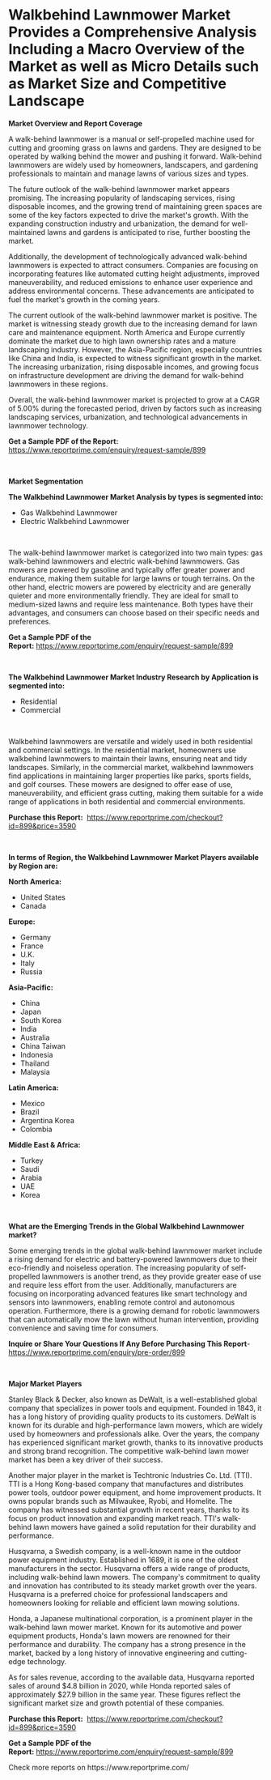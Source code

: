 <p><h1>Walkbehind Lawnmower Market Provides a Comprehensive Analysis Including a Macro Overview of the Market as well as Micro Details such as Market Size and Competitive Landscape</h1></p><p><strong>Market Overview and Report Coverage</strong></p>
<p><p>A walk-behind lawnmower is a manual or self-propelled machine used for cutting and grooming grass on lawns and gardens. They are designed to be operated by walking behind the mower and pushing it forward. Walk-behind lawnmowers are widely used by homeowners, landscapers, and gardening professionals to maintain and manage lawns of various sizes and types.</p><p>The future outlook of the walk-behind lawnmower market appears promising. The increasing popularity of landscaping services, rising disposable incomes, and the growing trend of maintaining green spaces are some of the key factors expected to drive the market's growth. With the expanding construction industry and urbanization, the demand for well-maintained lawns and gardens is anticipated to rise, further boosting the market.</p><p>Additionally, the development of technologically advanced walk-behind lawnmowers is expected to attract consumers. Companies are focusing on incorporating features like automated cutting height adjustments, improved maneuverability, and reduced emissions to enhance user experience and address environmental concerns. These advancements are anticipated to fuel the market's growth in the coming years.</p><p>The current outlook of the walk-behind lawnmower market is positive. The market is witnessing steady growth due to the increasing demand for lawn care and maintenance equipment. North America and Europe currently dominate the market due to high lawn ownership rates and a mature landscaping industry. However, the Asia-Pacific region, especially countries like China and India, is expected to witness significant growth in the market. The increasing urbanization, rising disposable incomes, and growing focus on infrastructure development are driving the demand for walk-behind lawnmowers in these regions.</p><p>Overall, the walk-behind lawnmower market is projected to grow at a CAGR of 5.00% during the forecasted period, driven by factors such as increasing landscaping services, urbanization, and technological advancements in lawnmower technology.</p></p>
<p><strong>Get a Sample PDF of the Report:</strong> <a href="https://www.reportprime.com/enquiry/request-sample/899">https://www.reportprime.com/enquiry/request-sample/899</a></p>
<p>&nbsp;</p>
<p><strong>Market Segmentation</strong></p>
<p><strong>The Walkbehind Lawnmower Market Analysis by types is segmented into:</strong></p>
<p><ul><li>Gas Walkbehind Lawnmower</li><li>Electric Walkbehind Lawnmower</li></ul></p>
<p>&nbsp;</p>
<p><p>The walk-behind lawnmower market is categorized into two main types: gas walk-behind lawnmowers and electric walk-behind lawnmowers. Gas mowers are powered by gasoline and typically offer greater power and endurance, making them suitable for large lawns or tough terrains. On the other hand, electric mowers are powered by electricity and are generally quieter and more environmentally friendly. They are ideal for small to medium-sized lawns and require less maintenance. Both types have their advantages, and consumers can choose based on their specific needs and preferences.</p></p>
<p><strong>Get a Sample PDF of the Report:</strong>&nbsp;<a href="https://www.reportprime.com/enquiry/request-sample/899">https://www.reportprime.com/enquiry/request-sample/899</a></p>
<p>&nbsp;</p>
<p><strong>The Walkbehind Lawnmower Market Industry Research by Application is segmented into:</strong></p>
<p><ul><li>Residential</li><li>Commercial</li></ul></p>
<p>&nbsp;</p>
<p><p>Walkbehind lawnmowers are versatile and widely used in both residential and commercial settings. In the residential market, homeowners use walkbehind lawnmowers to maintain their lawns, ensuring neat and tidy landscapes. Similarly, in the commercial market, walkbehind lawnmowers find applications in maintaining larger properties like parks, sports fields, and golf courses. These mowers are designed to offer ease of use, maneuverability, and efficient grass cutting, making them suitable for a wide range of applications in both residential and commercial environments.</p></p>
<p><strong>Purchase this Report:</strong>&nbsp; <a href="https://www.reportprime.com/checkout?id=899&price=3590">https://www.reportprime.com/checkout?id=899&price=3590</a></p>
<p>&nbsp;</p>
<p><strong>In terms of Region, the Walkbehind Lawnmower Market Players available by Region are:</strong></p>
<p>
    <p> <strong> North America: </strong>
        <ul>
            <li>United States</li>
            <li>Canada</li>
        </ul>
        </p> 
    <p> <strong> Europe: </strong>
        <ul>
            <li>Germany</li>
            <li>France</li>
            <li>U.K.</li>
            <li>Italy</li>
            <li>Russia</li>
        </ul>
        </p> 
    <p> <strong> Asia-Pacific: </strong>
        <ul>
            <li>China</li>
            <li>Japan</li>
            <li>South Korea</li>
            <li>India</li>
            <li>Australia</li>
            <li>China Taiwan</li>
            <li>Indonesia</li>
            <li>Thailand</li>
            <li>Malaysia</li>
        </ul>
        </p> 
    <p> <strong> Latin America: </strong>
        <ul>
            <li>Mexico</li>
            <li>Brazil</li>
            <li>Argentina Korea</li>
            <li>Colombia</li>
        </ul>
        </p> 
    <p> <strong> Middle East & Africa: </strong>
        <ul>
            <li>Turkey</li>
            <li>Saudi</li>
            <li>Arabia</li>
            <li>UAE</li>
            <li>Korea</li>
        </ul>
    </p>
    </p>
<p>&nbsp;</p>
<p><strong>What are the Emerging Trends in the Global Walkbehind Lawnmower market?</strong></p>
<p><p>Some emerging trends in the global walk-behind lawnmower market include a rising demand for electric and battery-powered lawnmowers due to their eco-friendly and noiseless operation. The increasing popularity of self-propelled lawnmowers is another trend, as they provide greater ease of use and require less effort from the user. Additionally, manufacturers are focusing on incorporating advanced features like smart technology and sensors into lawnmowers, enabling remote control and autonomous operation. Furthermore, there is a growing demand for robotic lawnmowers that can automatically mow the lawn without human intervention, providing convenience and saving time for consumers.</p></p>
<p><strong>Inquire or Share Your Questions If Any Before Purchasing This Report</strong>- <a href="https://www.reportprime.com/enquiry/pre-order/899">https://www.reportprime.com/enquiry/pre-order/899</a></p>
<p>&nbsp;</p>
<p><strong>Major Market Players</strong></p>
<p><p>Stanley Black & Decker, also known as DeWalt, is a well-established global company that specializes in power tools and equipment. Founded in 1843, it has a long history of providing quality products to its customers. DeWalt is known for its durable and high-performance lawn mowers, which are widely used by homeowners and professionals alike. Over the years, the company has experienced significant market growth, thanks to its innovative products and strong brand recognition. The competitive walk-behind lawn mower market has been a key driver of their success.</p><p>Another major player in the market is Techtronic Industries Co. Ltd. (TTI). TTI is a Hong Kong-based company that manufactures and distributes power tools, outdoor power equipment, and home improvement products. It owns popular brands such as Milwaukee, Ryobi, and Homelite. The company has witnessed substantial growth in recent years, thanks to its focus on product innovation and expanding market reach. TTI's walk-behind lawn mowers have gained a solid reputation for their durability and performance.</p><p>Husqvarna, a Swedish company, is a well-known name in the outdoor power equipment industry. Established in 1689, it is one of the oldest manufacturers in the sector. Husqvarna offers a wide range of products, including walk-behind lawn mowers. The company's commitment to quality and innovation has contributed to its steady market growth over the years. Husqvarna is a preferred choice for professional landscapers and homeowners looking for reliable and efficient lawn mowing solutions.</p><p>Honda, a Japanese multinational corporation, is a prominent player in the walk-behind lawn mower market. Known for its automotive and power equipment products, Honda's lawn mowers are renowned for their performance and durability. The company has a strong presence in the market, backed by a long history of innovative engineering and cutting-edge technology.</p><p>As for sales revenue, according to the available data, Husqvarna reported sales of around $4.8 billion in 2020, while Honda reported sales of approximately $27.9 billion in the same year. These figures reflect the significant market size and growth potential of these companies.</p></p>
<p><strong>Purchase this Report:</strong>&nbsp;&nbsp;<a href="https://www.reportprime.com/checkout?id=899&price=3590">https://www.reportprime.com/checkout?id=899&price=3590</a></p>
<p></p>
<p><strong>Get a Sample PDF of the Report:</strong>&nbsp;<a href="https://www.reportprime.com/enquiry/request-sample/899">https://www.reportprime.com/enquiry/request-sample/899</a></p>
<p>Check more reports on https://www.reportprime.com/</p>